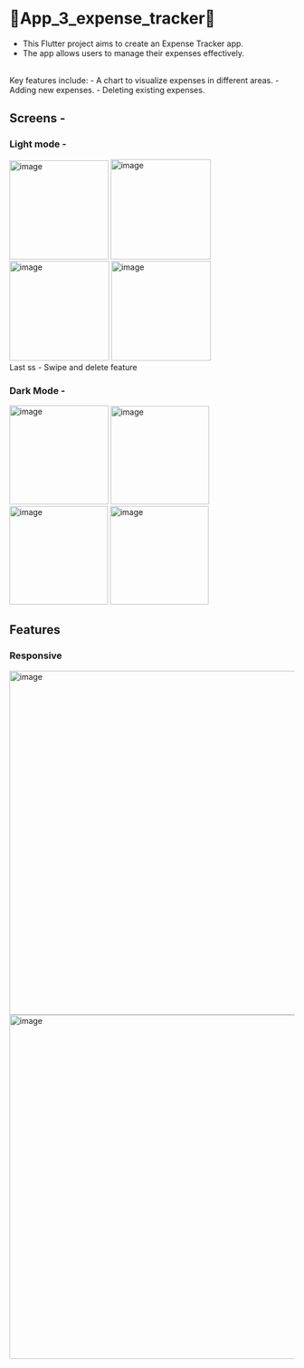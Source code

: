 # 💠App_3_expense_tracker💠

- This Flutter project aims to create an Expense Tracker app.
- The app allows users to manage their expenses effectively.
<br>
Key features include:
- A chart to visualize expenses in different areas.
- Adding new expenses.
- Deleting existing expenses.

## Screens -
### Light mode - 
<img width="175" alt="image" src="https://github.com/Nikhila-KS/FlutterQuasar/assets/100426366/2b1b952c-8d29-4b8a-b947-dadf9c39fdc6">
<img width="177" alt="image" src="https://github.com/Nikhila-KS/FlutterQuasar/assets/100426366/4d0023d8-03a9-4fc5-9254-0a1979f8bdbb">
<img width="176" alt="image" src="https://github.com/Nikhila-KS/FlutterQuasar/assets/100426366/3469136c-3e2d-4167-9ff5-0a1a4a040d1a">
<img width="176" alt="image" src="https://github.com/Nikhila-KS/FlutterQuasar/assets/100426366/804bffea-10bc-4fd8-9dca-c1f2f76cec77">
<br>Last ss - Swipe and delete feature

### Dark Mode -
<img width="175" alt="image" src="https://github.com/Nikhila-KS/FlutterQuasar/assets/100426366/08cc6e00-a2b7-44a6-98d9-0a521b8440d2">
<img width="174" alt="image" src="https://github.com/Nikhila-KS/FlutterQuasar/assets/100426366/13e6f19c-7f6b-47cc-ac27-fd4f09171237">
<img width="174" alt="image" src="https://github.com/Nikhila-KS/FlutterQuasar/assets/100426366/3fee6714-a774-401a-b705-d50f42239576">
<img width="174" alt="image" src="https://github.com/Nikhila-KS/FlutterQuasar/assets/100426366/c53f919d-b447-4597-ac01-54647f0078e7">



## Features
### Responsive <br>
<img width="608" alt="image" src="https://github.com/Nikhila-KS/FlutterQuasar/assets/100426366/68ed8510-f36c-4f00-b0ac-9cdb6048f283">
<img width="608" alt="image" src="https://github.com/Nikhila-KS/FlutterQuasar/assets/100426366/62c13e78-178a-4d2d-bbde-3df69075e715">


